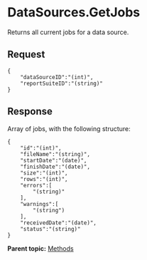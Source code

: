 #  **DataSources.GetJobs** 

Returns all current jobs for a data source.

##  **Request** 

```
{
	"dataSourceID":"(int)",
	"reportSuiteID":"(string)"
}
```

## Response

Array of jobs, with the following structure:

```
{
	"id":"(int)",
	"fileName":"(string)",
	"startDate":"(date)",
	"finishDate":"(date)",
	"size":"(int)",
	"rows":"(int)",
	"errors":[
		"(string)"
	],
	"warnings":[
		"(string")
	],
	"receivedDate":"(date)",
	"status":"(string)"
}
```

**Parent topic:** [Methods](../methods/c_data_sources_methods_1.4.md)

